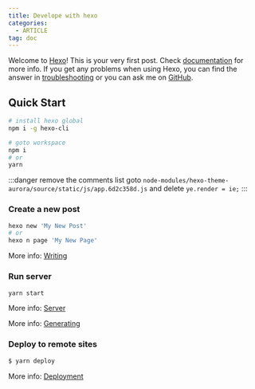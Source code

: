 ```yaml
---
title: Develope with hexo
categories:
  - ARTICLE
tag: doc
---
```

Welcome to [Hexo](https://hexo.io/)! This is your very first post. Check [documentation](https://hexo.io/docs/) for more info. If you get any problems when using Hexo, you can find the answer in [troubleshooting](https://hexo.io/docs/troubleshooting.html) or you can ask me on [GitHub](https://github.com/hexojs/hexo/issues).

## Quick Start
```bash
# install hexo global
npm i -g hexo-cli

# goto workspace
npm i
# or
yarn
```
:::danger remove the comments list
goto `node-modules/hexo-theme-aurora/source/static/js/app.6d2c358d.js` and delete `ye.render = ie;`
:::

### Create a new post

``` bash
hexo new 'My New Post'
# or
hexo n page 'My New Page'
```

More info: [Writing](https://hexo.io/docs/writing.html)

### Run server

``` bash
yarn start
```

More info: [Server](https://hexo.io/docs/server.html)

More info: [Generating](https://hexo.io/docs/generating.html)

### Deploy to remote sites

``` bash
$ yarn deploy
```

More info: [Deployment](https://hexo.io/docs/one-command-deployment.html)


